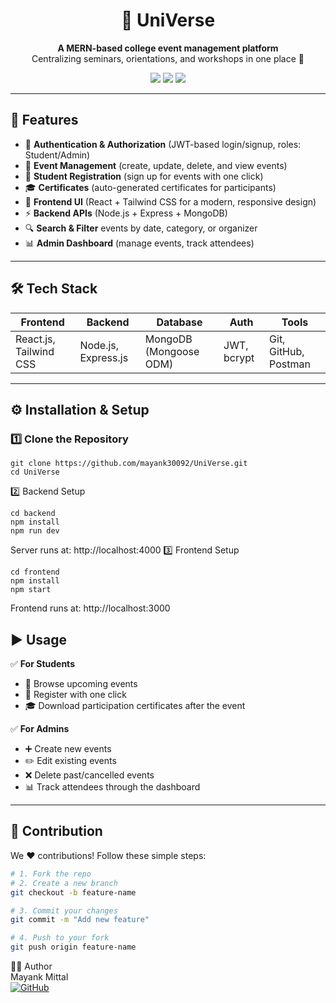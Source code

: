 <h1 align="center">🌌 UniVerse</h1>

<p align="center">
  <b>A MERN-based college event management platform</b><br>
  Centralizing seminars, orientations, and workshops in one place 🚀
</p>

<p align="center">
  <img src="https://img.shields.io/badge/MERN-Stack-blueviolet?style=for-the-badge&logo=mongodb&logoColor=white" />
  <img src="https://img.shields.io/badge/License-MIT-green?style=for-the-badge" />
  <img src="https://img.shields.io/badge/Contributions-Welcome-orange?style=for-the-badge" />
</p>

---

## 🚀 Features
- 🔐 **Authentication & Authorization** (JWT-based login/signup, roles: Student/Admin)  
- 📅 **Event Management** (create, update, delete, and view events)  
- 📝 **Student Registration** (sign up for events with one click)  
- 🎓 **Certificates** (auto-generated certificates for participants)  
- 🎨 **Frontend UI** (React + Tailwind CSS for a modern, responsive design)  
- ⚡ **Backend APIs** (Node.js + Express + MongoDB)  
- 🔍 **Search & Filter** events by date, category, or organizer  
- 📊 **Admin Dashboard** (manage events, track attendees)  

---

## 🛠️ Tech Stack

| Frontend | Backend | Database | Auth | Tools |
|----------|---------|----------|------|-------|
| React.js, Tailwind CSS | Node.js, Express.js | MongoDB (Mongoose ODM) | JWT, bcrypt | Git, GitHub, Postman |

---

## ⚙️ Installation & Setup

### 1️⃣ Clone the Repository
```
git clone https://github.com/mayank30092/UniVerse.git
cd UniVerse
```
2️⃣ Backend Setup
```
cd backend
npm install
npm run dev
```
Server runs at: http://localhost:4000
3️⃣ Frontend Setup
```
cd frontend
npm install
npm start
```
Frontend runs at: http://localhost:3000

## ▶️ Usage

✅ **For Students**
- 📅 Browse upcoming events  
- 📝 Register with one click  
- 🎓 Download participation certificates after the event  

✅ **For Admins**
- ➕ Create new events  
- ✏️ Edit existing events  
- ❌ Delete past/cancelled events  
- 📊 Track attendees through the dashboard  

---

## 🤝 Contribution

We ❤️ contributions! Follow these simple steps:  

```bash
# 1. Fork the repo
# 2. Create a new branch
git checkout -b feature-name

# 3. Commit your changes
git commit -m "Add new feature"

# 4. Push to your fork
git push origin feature-name
```

👨‍💻 Author  
Mayank Mittal  
[![GitHub](https://img.shields.io/badge/GitHub-mayank30092-181717?style=for-the-badge&logo=github)](https://github.com/mayank30092)
